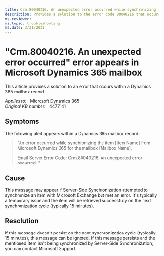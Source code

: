 ```yaml
---
title: Crm.80040216. An unexpected error occurred while synchronizing item
description: Provides a solution to the error code 80040216 that occurs within a Dynamics 365 mailbox record.
ms.reviewer: 
ms.topic: troubleshooting
ms.date: 3/31/2021
---
```

# "Crm.80040216. An unexpected error occurred" error appears in Microsoft Dynamics 365 mailbox

This article provides a solution to an error that occurs within a Dynamics 365 mailbox record.

_Applies to:_ &nbsp; Microsoft Dynamics 365  
_Original KB number:_ &nbsp; 4477141

## Symptoms

The following alert appears within a Dynamics 365 mailbox record:

> "An error occurred while synchronizing the item [Item Name] from Microsoft Dynamics 365 for the mailbox [Mailbox Name].
>
> Email Server Error Code: Crm.80040216. An unexpected error occurred. "

## Cause

This message may appear if Server-Side Synchronization attempted to synchronize an item with Microsoft Exchange but met an error. It's typically a temporary issue and the item will be retrieved successfully on the next synchronization cycle (typically 15 minutes).

## Resolution

If this message doesn't persist on the next synchronization cycle (typically 15 minutes), this message can be ignored. If this message persists and the mentioned item isn't being synchronized by Server-Side Synchronization, you can contact Microsoft Support.
